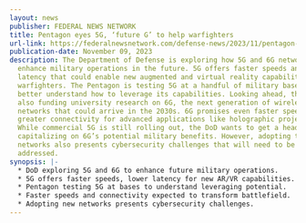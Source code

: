 ```yaml
---
layout: news
publisher: FEDERAL NEWS NETWORK
title: Pentagon eyes 5G, ‘future G’ to help warfighters
url-link: https://federalnewsnetwork.com/defense-news/2023/11/pentagon-eyes-5g-future-g-to-help-warfighters/
publication-date: November 09, 2023
description: The Department of Defense is exploring how 5G and 6G networks can
  enhance military operations in the future. 5G offers faster speeds and lower
  latency that could enable new augmented and virtual reality capabilities for
  warfighters. The Pentagon is testing 5G at a handful of military bases to
  better understand how to leverage its capabilities. Looking ahead, the DoD is
  also funding university research on 6G, the next generation of wireless
  networks that could arrive in the 2030s. 6G promises even faster speeds and
  greater connectivity for advanced applications like holographic projection.
  While commercial 5G is still rolling out, the DoD wants to get a head start on
  capitalizing on 6G’s potential military benefits. However, adopting these new
  networks also presents cybersecurity challenges that will need to be
  addressed.
synopsis: |-
  * DoD exploring 5G and 6G to enhance future military operations.
  * 5G offers faster speeds, lower latency for new AR/VR capabilities.
  * Pentagon testing 5G at bases to understand leveraging potential.
  * Faster speeds and connectivity expected to transform battlefield.
  * Adopting new networks presents cybersecurity challenges.
---
```


